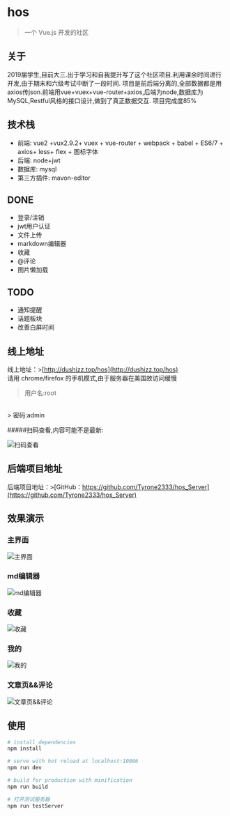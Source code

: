 # hos

> 一个 Vue.js 开发的社区
## 关于 ##
2019届学生,目前大三.出于学习和自我提升写了这个社区项目.利用课余时间进行开发,由于期末和六级考试中断了一段时间.
项目是前后端分离的,全部数据都是用axios传json.前端用vue+vuex+vue-router+axios,后端为node,数据库为MySQL,Restful风格的接口设计,做到了真正数据交互.
项目完成度85%


## 技术栈 ##
-	前端: vue2 +vux2.9.2+ vuex + vue-router + webpack + babel + ES6/7 + axios+ less+ flex + 图标字体 
-	后端: node+jwt
-	数据库: mysql
-	第三方插件: mavon-editor

## DONE ##
- 登录/注销
- jwt用户认证
- 文件上传
- markdown编辑器
- 收藏
- @评论
- 图片懒加载
## TODO ##
- 通知提醒
- 话题板块
- 改善白屏时间


## 线上地址 ##
   线上地址：>[http://dushizz.top/hos](http://dushizz.top/hos)
   <br>
   请用 chrome/firefox 的手机模式,由于服务器在美国故访问缓慢
> 用户名:root
  <br>
> 密码:admin
 
#####扫码查看,内容可能不是最新:
<br>

![扫码查看](static/qr.png)
## 后端项目地址
   后端项目地址：>[GitHub：https://github.com/Tyrone2333/hos_Server](https://github.com/Tyrone2333/hos_Server)
    
## 效果演示
### 主界面 ###
![主界面](static/screenshot_main.png)
### md编辑器 ###
![md编辑器](static/screenshot_editor.png)
### 收藏 ###
![收藏](static/screenshot_collect.png)
### 我的 ###
![我的](static/screenshot_me.png)
### 文章页&&评论 ###
![文章页&&评论](static/screenshot_article.png)


## 使用

``` bash
# install dependencies
npm install

# serve with hot reload at localhost:10086
npm run dev

# build for production with minification
npm run build

# 打开测试服务器
npm run testServer
```
